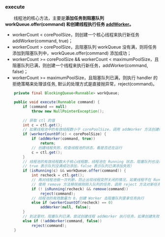 ### execute
　　线程池的核心方法，主要是**添加任务到阻塞队列 workQueue.offer(command) 和创建线程执行任务 [addWorker](https://github.com/martin-1992/Java-Lock-Notes/blob/master/Java%20%E7%BA%BF%E7%A8%8B%E6%B1%A0%E6%BA%90%E7%A0%81%E5%88%86%E6%9E%90/addWorker.md)。**

- workerCount < corePoolSize，则创建一个核心线程来执行新任务 addWorker(command, true)；
- workerCount > corePoolSize，且阻塞队列 workQueue 没有满，则将任务添加到阻塞队列中，workQueue.offer(command) 添加成功；
- workerCount >= corePoolSize && workerCount < maximumPoolSize，且阻塞队列已满，则创建一个线程来执行新任务，addWorker(command, false)；
- workerCount >= maximumPoolSize，且阻塞队列已满，则执行 handler 的拒绝策略来处理该任务, 默认的处理方式是直接抛异常，reject(command)。

```java
    private final BlockingQueue<Runnable> workQueue;

    public void execute(Runnable command) {
        if (command == null)
            throw new NullPointerException();
        
        // 获取 ctl 的值
        int c = ctl.get();
        // 如果线程池中的有效线程数小于 corePoolSize，调用 addWorker 方法创建线程来执行任务，直接返回
        if (workerCountOf(c) < corePoolSize) {
            if (addWorker(command, true))
                return;
            // 创建线程失败，检查线程池的状态，看是否还在运行
            c = ctl.get();
        }
        // 线程池的有效线程数大于核心线程数，线程池在 Running 状态，阻塞队列也没满（使用 offer 方法来判断，
        // true 表示队列没满成功添加，false 表示队列已满添加失败）
        if (isRunning(c) && workQueue.offer(command)) {
            int recheck = ctl.get();
            // 再对线程池做一次判断，防止出现线程突然关闭的情况，如果线程不在 Running 状态，
            // 使用 remove 方法移除掉刚刚入队列的任务，调用 reject 方法对新任务执行该拒绝策略
            if (! isRunning(recheck) && remove(command))
                reject(command);
            // 线程池的有效数量为 0，创建 Worker 去阻塞队列里拿任务执行
            else if (workerCountOf(recheck) == 0)
                addWorker(null, false);
        }
        // 到这里时，阻塞队列已满，尝试创建线程 addWorker 执行任务，如果创建失败，则执行拒绝策略
        else if (!addWorker(command, false))
            reject(command);
    }
```
